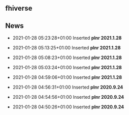 ## fhiverse

## News
- 2021-01-28 05:23:28+01:00 Inserted **plnr 2021.1.28**

- 2021-01-28 05:13:25+01:00 Inserted **plnr 2021.1.28**

- 2021-01-28 05:08:23+01:00 Inserted **plnr 2021.1.28**

- 2021-01-28 05:03:24+01:00 Inserted **plnr 2021.1.28**

- 2021-01-28 04:59:06+01:00 Inserted **plnr 2021.1.28**

- 2021-01-28 04:56:31+01:00 Inserted **plnr 2020.9.24**

- 2021-01-28 04:54:56+01:00 Inserted **plnr 2020.9.24**

- 2021-01-28 04:50:26+01:00 Inserted **plnr 2020.9.24**



